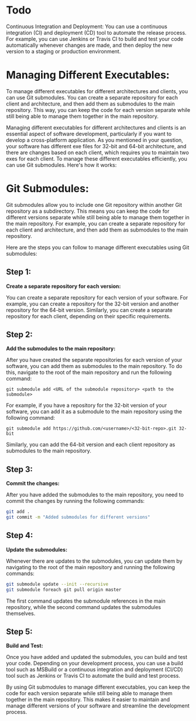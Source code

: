 # Todo
Continuous Integration and Deployment:
You can use a continuous integration (CI) and deployment (CD) tool to automate the release process. For example, you can use Jenkins or Travis CI to build and test your code automatically whenever changes are made, and then deploy the new version to a staging or production environment.

# Managing Different Executables:
To manage different executables for different architectures and clients, you can use Git submodules. You can create a separate repository for each client and architecture, and then add them as submodules to the main repository. This way, you can keep the code for each version separate while still being able to manage them together in the main repository.

Managing different executables for different architectures and clients is an essential aspect of software development, particularly if you want to develop a cross-platform application. As you mentioned in your question, your software has different exe files for 32-bit and 64-bit architecture, and there are changes based on each client, which requires you to maintain two exes for each client. To manage these different executables efficiently, you can use Git submodules. Here's how it works:

# Git Submodules:
Git submodules allow you to include one Git repository within another Git repository as a subdirectory. This means you can keep the code for different versions separate while still being able to manage them together in the main repository. For example, you can create a separate repository for each client and architecture, and then add them as submodules to the main repository.

Here are the steps you can follow to manage different executables using Git submodules:

## Step 1: 
**Create a separate repository for each version:**

You can create a separate repository for each version of your software. For example, you can create a repository for the 32-bit version and another repository for the 64-bit version. Similarly, you can create a separate repository for each client, depending on their specific requirements.

## Step 2: 
**Add the submodules to the main repository:**

After you have created the separate repositories for each version of your software, you can add them as submodules to the main repository. To do this, navigate to the root of the main repository and run the following command:

`git submodule add <URL of the submodule repository> <path to the submodule>`

For example, if you have a repository for the 32-bit version of your software, you can add it as a submodule to the main repository using the following command:

`git submodule add https://github.com/<username>/<32-bit-repo>.git 32-bit`

Similarly, you can add the 64-bit version and each client repository as submodules to the main repository.

## Step 3: 
**Commit the changes:**

After you have added the submodules to the main repository, you need to commit the changes by running the following commands:

```bash
git add .
git commit -m "Added submodules for different versions"
```

## Step 4: 
**Update the submodules:**

Whenever there are updates to the submodules, you can update them by navigating to the root of the main repository and running the following commands:

```bash
git submodule update --init --recursive
git submodule foreach git pull origin master
```

The first command updates the submodule references in the main repository, while the second command updates the submodules themselves.

## Step 5: 
**Build and Test:**

Once you have added and updated the submodules, you can build and test your code. Depending on your development process, you can use a build tool such as MSBuild or a continuous integration and deployment (CI/CD) tool such as Jenkins or Travis CI to automate the build and test process.

By using Git submodules to manage different executables, you can keep the code for each version separate while still being able to manage them together in the main repository. This makes it easier to maintain and manage different versions of your software and streamline the development process.
